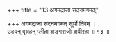 +++
title = "13 अगमद्राजा सदनमगमत्"

+++
अगमद्राजा सदनमगमत् सूर्यो दिवम् ।  
उदयन् वृत्रहन् प्लीहा अङ्गराजो अवीरहा ॥ १३ ॥